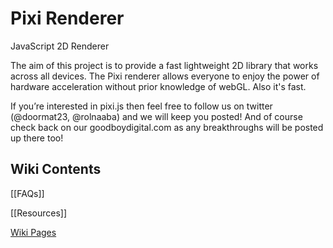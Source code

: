 # Pixi Renderer

JavaScript 2D Renderer

The aim of this project is to provide a fast lightweight 2D library that works across all devices. The Pixi renderer allows everyone to enjoy the power of hardware acceleration without prior knowledge of webGL. Also it's fast.

If you’re interested in pixi.js then feel free to follow us on twitter (@doormat23, @rolnaaba) and we will keep you posted! And of course check back on our goodboydigital.com as any breakthroughs will be posted up there too!

## Wiki Contents

[[FAQs]]

[[Resources]]

[Wiki Pages](https://github.com/GoodBoyDigital/pixi.js/wiki/_pages)
